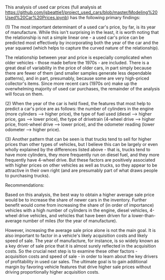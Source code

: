 This analysis of used car prices (full analysis at https://github.com/jsbeattie1/project_used_cars/blob/master/Modeling%20Used%20Car%20Prices.ipynb) has the following primary findings:

(1) The most important determinant of a used car's price, by far, is its year of manufacture. While this isn't surprising in the least, it is worth noting that the relationship is not a simple linear one - a used car's price can be predicted most effectively by incorporating both the year of the car and the year squared (which helps to capture the curved nature of the relationship).

The relationship between year and price is especially complicated when older vehicles - those made before the 1970s - are included. There is a great deal of variability in the price of older cars, in part simply because there are fewer of them (and smaller samples generate less dependable patterns), and in part, presumably, because some are very high-priced collector's items. Since more recent cars (1970s on) make up the overwhelming majority of used car purchases, the remainder of the analysis will focus on them.

(2) When the year of the car is held fixed, the features that most help to predict a car's price are as follows: the number of cylinders in the engine (more cylinders --> higher price), the type of fuel used (diesel --> higher price, gas --> lower price), the type of drivetrain (4-wheel drive --> higher price, front-wheel drive --> lower price), and the odometer reading (lower odometer --> higher price).

(3) Another pattern that can be seen is that trucks tend to sell for higher prices than other types of vehicles, but I believe this can be largely or even wholly explained by the differences listed above - that is, trucks tend to have more cylinders, they more frequently run on diesel fuel, and they more frequently have 4-wheel drive. But these factors are positively associated with higher prices on other vehicles as well as trucks, so they appear to be attractive in their own right (and are presumably part of what draws people to purchasing trucks).

Recommendations:

Based on this analysis, the best way to obtain a higher average sale price would be to increase the share of newer cars in the inventory. Further benefit would come from increasing the share of (in order of importance) vehicles with a high number of cylinders in the engine, diesel vehicles, 4-wheel drive vehicles, and vehicles that have been driven for a lower-than-average number of miles (for the year of manufacture).

However, increasing the average sale price alone is not the main goal. It is also important to factor in a vehicle's likely acquisition costs and likely speed of sale. The year of manufacture, for instance, is so widely known as a key driver of sale price that it is almost surely reflected in the acquisition costs. So the crucial next step is to examine these other factors - acquisition costs and speed of sale - in order to learn about the key drivers of profitability in used car sales. The ultimate goal is to gain additional margin by favoring vehicle features that drive higher sale prices without driving proportionally higher acquisition costs.
